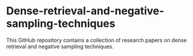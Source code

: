 # Dense-retrieval-and-negative-sampling-techniques
This GitHub repository contains a collection of research papers on dense retrieval and negative sampling techniques. 

